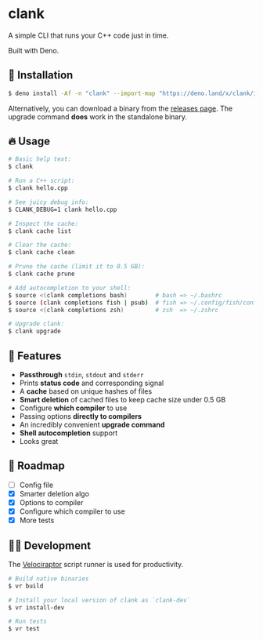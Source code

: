 # clank

A simple CLI that runs your C++ code just in time.

Built with Deno.

## 👾 Installation

```bash
$ deno install -Af -n "clank" --import-map "https://deno.land/x/clank/import_map.json" https://deno.land/x/clank/mod.ts
```

Alternatively, you can download a binary from the [releases page](https://github.com/ryanccn/clank/releases/). The upgrade command **does** work in the standalone binary.

## 🔥 Usage

```bash
# Basic help text:
$ clank

# Run a C++ script:
$ clank hello.cpp

# See juicy debug info:
$ CLANK_DEBUG=1 clank hello.cpp

# Inspect the cache:
$ clank cache list

# Clear the cache:
$ clank cache clean

# Prune the cache (limit it to 0.5 GB):
$ clank cache prune

# Add autocompletion to your shell:
$ source <(clank completions bash)        # bash => ~/.bashrc
$ source (clank completions fish | psub)  # fish => ~/.config/fish/config.fish
$ source <(clank completions zsh)         # zsh  => ~/.zshrc

# Upgrade clank:
$ clank upgrade
```

## 🚀 Features

- **Passthrough** `stdin`, `stdout` and `stderr`
- Prints **status code** and corresponding signal
- A **cache** based on unique hashes of files
- **Smart deletion** of cached files to keep cache size under 0.5 GB
- Configure **which compiler** to use
- Passing options **directly to compilers**
- An incredibly convenient **upgrade command**
- **Shell autocompletion** support
- Looks great

## 🚧 Roadmap

- [ ] Config file
- [x] Smarter deletion algo
- [x] Options to compiler
- [x] Configure which compiler to use
- [x] More tests

## 🧑‍💻 Development

The [Velociraptor](https://velociraptor.run) script runner is used for productivity.

```bash
# Build native binaries
$ vr build

# Install your local version of clank as `clank-dev`
$ vr install-dev

# Run tests
$ vr test
```
